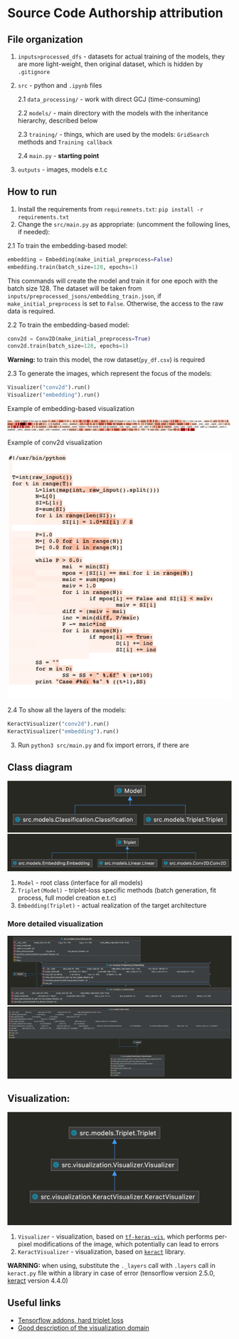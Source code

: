 # Source Code Authorship attribution

## File organization

1. `inputs>processed_dfs` - datasets for actual training of the models, they are more light-weight, then original dataset, which is hidden by `.gitignore`
2. `src` - python and `.ipynb` files
   
      2.1 `data_processing/` - work with direct GCJ (time-consuming)
   
      2.2 `models/` - main directory with the models with the inheritance hierarchy, described below
   
      2.3 `training/` - things, which are used by the models: `GridSearch` methods and `Training callback`
   
      2.4 `main.py` - **starting point**
   
3. `outputs` - images, models e.t.c


## How to run

1. Install the requirements from `requiremnets.txt`:
``pip install -r requirements.txt``
2. Change the `src/main.py` as appropriate:
   (uncomment the following lines, if needed):
   
2.1 To train the embedding-based model:
``` python 
embedding = Embedding(make_initial_preprocess=False)
embedding.train(batch_size=128, epochs=1)
```
This commands will create the model and train it for one epoch with the batch size 128. 
The dataset will be taken from `inputs/preprocessed_jsons/embedding_train.json`, 
if `make_initial_preprocess` is set to `False`. Otherwise, the access to the raw data is required.

2.2 To train the embedding-based model:
```python
conv2d = Conv2D(make_initial_preprocess=True)
conv2d.train(batch_size=128, epochs=1)
```
**Warning:** to train this model, the row dataset(`py_df.csv`) is required

2.3 To generate the images, which represent the focus of the models:
```python
Visualizer("conv2d").run()
Visualizer("embedding").run()
```
Example of embedding-based visualization

![Colormap of the source code, based on the tokens](https://github.com/MefAldemisov/SourceCodeAuthorshipAttribution/blob/main/media/img.png?raw=true)

Example of conv2d visualization

![Colormap of the source code, based on char-by-char encoding](https://github.com/MefAldemisov/SourceCodeAuthorshipAttribution/blob/main/media/img_5.png?raw=true)

2.4 To show all the layers of the models:
```python
KeractVisualizer("conv2d").run()
KeractVisualizer("embedding").run()
```

3. Run `python3 src/main.py` and fix import errors, if there are

## Class diagram 

![Classes, inherited from `Model`](https://github.com/MefAldemisov/SourceCodeAuthorshipAttribution/blob/main/media/img_1.png?raw=trueg)
![Classes, inherited from `Triplet`](https://github.com/MefAldemisov/SourceCodeAuthorshipAttribution/blob/main/media/img_2.png?raw=true)
1. `Model` - root class (interface for all models)
2. `Triplet(Model)` - triplet-loss specific methods (batch generation, fit process, full model creation e.t.c)
3. `Embedding(Triplet)` - actual realization of the target architecture

### More detailed visualization

![Methods of classes, which inherit from `Model`](https://github.com/MefAldemisov/SourceCodeAuthorshipAttribution/blob/main/media/img_3.png?raw=true)
![Methods of classes, which inherit from `Triplet`](https://github.com/MefAldemisov/SourceCodeAuthorshipAttribution/blob/main/media/img_4.png?raw=true)

## Visualization:

![Class diagram of the visualization block](https://github.com/MefAldemisov/SourceCodeAuthorshipAttribution/blob/main/media/img_6.png?raw=true)

1. `Visualizer` - visualization, based on [`tf-keras-vis`](https://github.com/keisen/tf-keras-vis), which performs per-pixel modifications of the image, which potentially can lead to errors
2. `KeractVisualizer` - visualization, based on [`keract`](https://github.com/philipperemy/keract) library. 
   

**WARNING:** when using, substitute the `._layers` call with `.layers` call in `keract.py` file within a library in case of error (tensorflow version 2.5.0, [keract](https://github.com/philipperemy/keract) version 4.4.0) 

## Useful links
- [Tensorflow addons, hard triplet loss](https://github.com/tensorflow/addons/blob/30c8a7094f3bdcca5cc26fc88c1e33f022782266/tensorflow_addons/losses/triplet.py#L204)
- [Good description of the visualization domain](https://medium.com/google-developer-experts/interpreting-deep-learning-models-for-computer-vision-f95683e23c1d)
